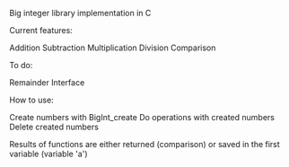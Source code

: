 Big integer library implementation in C

Current features:

Addition
Subtraction
Multiplication
Division
Comparison

To do:

Remainder
Interface


How to use:

Create numbers with BigInt_create
Do operations with created numbers
Delete created numbers


Results of functions are either returned (comparison) or saved in the first variable (variable 'a')
